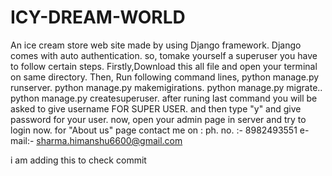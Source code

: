 # ICY-DREAM-WORLD
An ice cream store web site made by using Django framework.
Django comes with auto authentication.
so, tomake yourself a superuser you have to follow certain steps.
Firstly,Download this all file and open your terminal on same directory.
Then, Run following command lines,
python manage.py runserver.
python manage.py makemigirations.
python manage.py migrate..
python manage.py createsuperuser.
after runing last command you will be asked to give username FOR SUPER USER.
and then type "y"
and give password for your user.
now, open your admin page in server and try to login now.
for "About us" page contact me on :
ph. no. :- 8982493551
e-mail:- sharma.himanshu6600@gmail.com


i am adding this to check commit